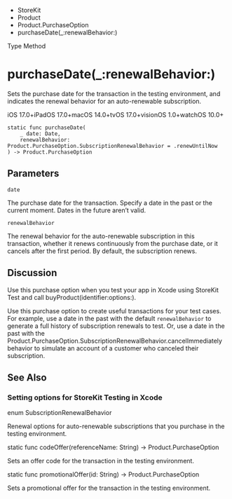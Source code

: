 

- StoreKit
- Product
- Product.PurchaseOption
-  purchaseDate(\_:renewalBehavior:) 

Type Method

# purchaseDate(\_:renewalBehavior:)

Sets the purchase date for the transaction in the testing environment, and indicates the renewal behavior for an auto-renewable subscription.

iOS 17.0+iPadOS 17.0+macOS 14.0+tvOS 17.0+visionOS 1.0+watchOS 10.0+

``` source
static func purchaseDate(
    _ date: Date,
    renewalBehavior: Product.PurchaseOption.SubscriptionRenewalBehavior = .renewUntilNow
) -> Product.PurchaseOption
```

## Parameters 

`date`  

The purchase date for the transaction. Specify a date in the past or the current moment. Dates in the future aren’t valid.

`renewalBehavior`  

The renewal behavior for the auto-renewable subscription in this transaction, whether it renews continuously from the purchase date, or it cancels after the first period. By default, the subscription renews.

## Discussion

Use this purchase option when you test your app in Xcode using StoreKit Test and call buyProduct(identifier:options:).

Use this purchase option to create useful transactions for your test cases. For example, use a date in the past with the default `renewalBehavior` to generate a full history of subscription renewals to test. Or, use a date in the past with the Product.PurchaseOption.SubscriptionRenewalBehavior.cancelImmediately behavior to simulate an account of a customer who canceled their subscription.

## See Also

### Setting options for StoreKit Testing in Xcode

enum SubscriptionRenewalBehavior

Renewal options for auto-renewable subscriptions that you purchase in the testing environment.

static func codeOffer(referenceName: String) -> Product.PurchaseOption

Sets an offer code for the transaction in the testing environment.

static func promotionalOffer(id: String) -> Product.PurchaseOption

Sets a promotional offer for the transaction in the testing environment.

